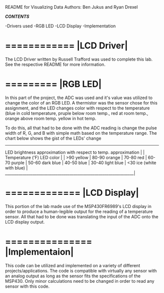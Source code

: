 README for Visualizing Data
Authors: Ben Jukus and Ryan Drexel

***CONTENTS***

-Drivers used
-RGB LED
-LCD Display
-Implementation

============
|LCD Driver|
============
The LCD Driver written by Russell Trafford was used to complete this lab. See the respective README for more information.

=========
|RGB LED|
=========
In this part of the project, the ADC was used and it's value was utilized to change the color of an RGB LED. A thermistor was the sensor chose
for this assignment, and the LED changes color with respect to the temperature (blue in cold temperature, pruple below room temp., red at room temp., orange above room temp. yellow in hot temp.

To do this, all that had to be done with the ADC reading is change the pulse width of R, G, and B with simple math based on the temperature range. The chart below shows the gist of the 
LEDs' change
__________________________________________________________________
LED brightness approximation with respect to temp. approximation  |
								  |
Temperature ('F)	LED color				  |
				  				  |
	>90		yellow					  |
	80-90		orange					  |
	70-80		red					  |
	60-70		purple					  |
	50-60		dark blue				  |
	40-50		blue					  |
	30-40		light blue				  |
	<30		ice (white with blue)			  |
__________________________________________________________________|

=============
|LCD Display|
=============
This portion of the lab made use of the MSP430FR6989's LCD display in order to produce a human-legible output for the reading of a temperature sensor. All that had to be done was translating the input of the ADC 
onto the LCD display output.

===============
|Implementaion|
===============
This code can be utilized and implemented on a variety of different projects/applications. The code is compatible with virtually any sensor with an analog output
as long as the sensor fits the specifications of the MSP430. Only minor calculations need to be changed in order to read any sensor with this code.
